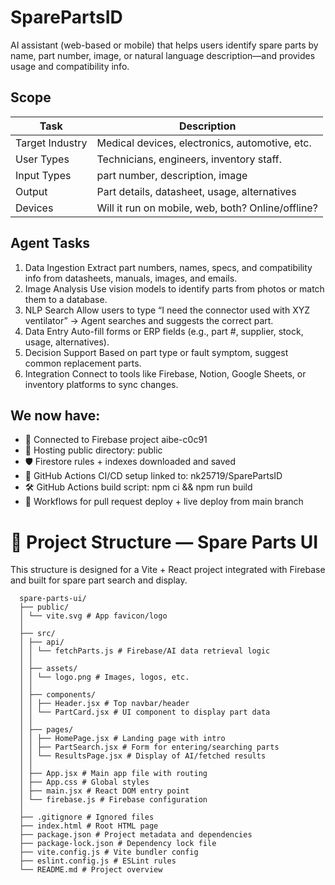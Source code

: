 # SparePartsID
AI assistant (web-based or mobile) that helps users identify spare parts by name, part number, image, or natural language description—and provides usage and compatibility info.

## Scope
| Task            | Description                                                              |
| --------------- | ------------------------------------------------------------------------ |
| Target Industry | Medical devices, electronics, automotive, etc.     |
| User Types      | Technicians, engineers, inventory staff.         |
| Input Types     | part number, description, image               |
| Output          | Part details, datasheet, usage, alternatives |
| Devices         | Will it run on mobile, web, both? Online/offline?                        |




## Agent Tasks
1. Data Ingestion	Extract part numbers, names, specs, and compatibility info from datasheets, manuals, images, and emails.
2. Image Analysis	Use vision models to identify parts from photos or match them to a database.
3. NLP Search	Allow users to type “I need the connector used with XYZ ventilator” → Agent searches and suggests the correct part.
4. Data Entry	Auto-fill forms or ERP fields (e.g., part #, supplier, stock, usage, alternatives).
5. Decision Support	Based on part type or fault symptom, suggest common replacement parts.
6. Integration	Connect to tools like Firebase, Notion, Google Sheets, or inventory platforms to sync changes.



## We now have:

- 🔗 Connected to Firebase project aibe-c0c91
- 📁 Hosting public directory: public
- 🛡️ Firestore rules + indexes downloaded and saved
- 🔄 GitHub Actions CI/CD setup linked to: nk25719/SparePartsID
- 🛠️ GitHub Actions build script: npm ci && npm run build
- 🧠 Workflows for pull request deploy + live deploy from main branch





# 📁 Project Structure — Spare Parts UI

This structure is designed for a Vite + React project integrated with Firebase and built for spare part search and display.

      
      spare-parts-ui/
      ├── public/
      │ └── vite.svg # App favicon/logo
      │
      ├── src/
      │ ├── api/
      │ │ └── fetchParts.js # Firebase/AI data retrieval logic
      │ │
      │ ├── assets/
      │ │ └── logo.png # Images, logos, etc.
      │ │
      │ ├── components/
      │ │ ├── Header.jsx # Top navbar/header
      │ │ └── PartCard.jsx # UI component to display part data
      │ │
      │ ├── pages/
      │ │ ├── HomePage.jsx # Landing page with intro
      │ │ ├── PartSearch.jsx # Form for entering/searching parts
      │ │ └── ResultsPage.jsx # Display of AI/fetched results
      │ │
      │ ├── App.jsx # Main app file with routing
      │ ├── App.css # Global styles
      │ ├── main.jsx # React DOM entry point
      │ └── firebase.js # Firebase configuration
      │
      ├── .gitignore # Ignored files
      ├── index.html # Root HTML page
      ├── package.json # Project metadata and dependencies
      ├── package-lock.json # Dependency lock file
      ├── vite.config.js # Vite bundler config
      ├── eslint.config.js # ESLint rules
      └── README.md # Project overview

 

